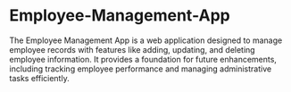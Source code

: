 # Employee-Management-App
The Employee Management App is a web application designed to manage employee records with features like adding, updating, and deleting employee information. It provides a foundation for future enhancements, including tracking employee performance and managing administrative tasks efficiently.
